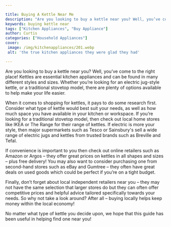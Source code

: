 ```yaml
---

title: Buying A Kettle Near Me
description: "Are you looking to buy a kettle near you? Well, you’ve come to the right place! Kettles are essential kitchen appliances and can b...learn more about it now"
keywords: buying kettle near
tags: ["Kitchen Appliances", "Buy Appliance"]
author: Curtis
categories: ["Household Appliances"]
cover: 
 image: /img/kitchenappliances/201.webp
 alt: 'the true kitchen appliances they were glad they had'

---
```


Are you looking to buy a kettle near you? Well, you’ve come to the right place! Kettles are essential kitchen appliances and can be found in many different styles and sizes. Whether you’re looking for an electric jug-style kettle, or a traditional stovetop model, there are plenty of options available to help make your life easier. 

When it comes to shopping for kettles, it pays to do some research first. Consider what type of kettle would best suit your needs, as well as how much space you have available in your kitchen or workspace. If you’re looking for a traditional stovetop model, then check out local home stores like IKEA or The Range for their range of kettles. If electric is more your style, then major supermarkets such as Tesco or Sainsbury's sell a wide range of electric jugs and kettles from trusted brands such as Breville and Tefal. 

If convenience is important to you then check out online retailers such as Amazon or Argos – they offer great prices on kettles in all shapes and sizes – plus free delivery! You may also want to consider purchasing one from second-hand stores such as eBay and Gumtree – they often have great deals on used goods which could be perfect if you’re on a tight budget. 

Finally, don’t forget about local independent retailers near you – they may not have the same selection that larger stores do but they can often offer competitive prices and helpful advice tailored specifically towards your needs. So why not take a look around? After all – buying locally helps keep money within the local economy! 

No matter what type of kettle you decide upon, we hope that this guide has been useful in helping find one near you!